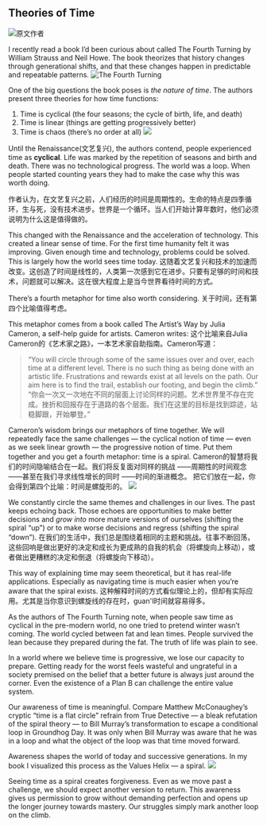 ## Theories of Time
![原文作者](./_image/2020-07-11-15-54-26.png)

I recently read a book I’d been curious about called The Fourth Turning by William Strauss and Neil Howe. The book theorizes that history changes through generational shifts, and that these changes happen in predictable and repeatable patterns.
![The Fourth Turning](./_image/2020-07-11-15-57-16.png)

One of the big questions the book poses is *the nature of time*. The authors present three theories for how time functions:
1. Time is cyclical (the four seasons; the cycle of birth, life, and death)
2. Time is linear (things are getting progressively better)
3. Time is chaos (there’s no order at all)
![](./_image/2020-07-11-15-49-59.jpg)

Until the Renaissance(文艺复兴), the authors contend, people experienced time as **cyclical**. Life was marked by the repetition of seasons and birth and death. There was no technological progress. The world was a loop. When people started counting years they had to make the case why this was worth doing.

作者认为，在文艺复兴之前，人们经历的时间是周期性的。生命的特点是四季循环，生与死，没有技术进步。世界是一个循环。当人们开始计算年数时，他们必须说明为什么这是值得做的。

This changed with the Renaissance and the acceleration of technology. This created a linear sense of time. For the first time humanity felt it was improving. Given enough time and technology, problems could be solved. This is largely how the world sees time today.
这随着文艺复兴和技术的加速而改变。这创造了时间是线性的，人类第一次感到它在进步。只要有足够的时间和技术，问题就可以解决。这在很大程度上是当今世界看待时间的方式。

There’s a fourth metaphor for time also worth considering. 
关于时间，还有第四个比喻值得考虑。

This metaphor comes from a book called The Artist’s Way by Julia Cameron, a self-help guide for artists. Cameron writes:
这个比喻来自Julia Cameron的《艺术家之路》，一本艺术家自助指南。Cameron写道：
> “You will circle through some of the same issues over and over, each time at a different level. There is no such thing as being done with an artistic life. Frustrations and rewards exist at all levels on the path. Our aim here is to find the trail, establish our footing, and begin the climb.”
> “你会一次又一次地在不同的层面上讨论同样的问题。艺术世界里不存在完成。挫折和回报存在于道路的各个层面。我们在这里的目标是找到踪迹，站稳脚跟，开始攀登。”

Cameron’s wisdom brings our metaphors of time together. We will repeatedly face the same challenges 
— the cyclical notion of time 
— even as we seek linear growth 
— the progressive notion of time. 
Put them together and you get a fourth metaphor: time is a spiral.
Cameron的智慧将我们的时间隐喻结合在一起。我们将反复面对同样的挑战
——周期性的时间观念
——甚至在我们寻求线性增长的同时
——时间的渐进概念。
把它们放在一起，你会得到第四个比喻：时间是螺旋形的。
![](./_image/2020-07-11-15-51-50.jpg)

We constantly circle the same themes and challenges in our lives. The past keeps echoing back. Those echoes are opportunities to make better decisions and *grow into* more mature versions of ourselves (shifting the spiral “up”) or to make worse decisions and regress (shifting the spiral “down”).
在我们的生活中，我们总是围绕着相同的主题和挑战。往事不断回荡，这些回响是做出更好的决定和成长为更成熟的自我的机会（将螺旋向上移动），或者做出更糟糕的决定和倒退（将螺旋向下移动）。

This way of explaining time may seem theoretical, but it has real-life applications. Especially as navigating time is much easier when you’re aware that the spiral exists.
这种解释时间的方式看似理论上的，但却有实际应用。尤其是当你意识到螺旋线的存在时，guan'l时间就容易得多。

As the authors of The Fourth Turning note, when people saw time as cyclical in the pre-modern world, no one tried to pretend winter wasn’t coming. The world cycled between fat and lean times. People survived the lean because they prepared during the fat. The truth of life was plain to see.

In a world where we believe time is progressive, we lose our capacity to prepare. Getting ready for the worst feels wasteful and ungrateful in a society premised on the belief that a better future is always just around the corner. Even the existence of a Plan B can challenge the entire value system.

Our awareness of time is meaningful. Compare Matthew McConaughey’s cryptic “time is a flat circle” refrain from True Detective — a bleak refutation of the spiral theory — to Bill Murray’s transformation to escape a conditional loop in Groundhog Day. It was only when Bill Murray was aware that he was in a loop and what the object of the loop was that time moved forward.

Awareness shapes the world of today and successive generations. In my book I visualized this process as the Values Helix — a spiral.
![](./_image/2020-07-11-15-53-03.jpg)

Seeing time as a spiral creates forgiveness. Even as we move past a challenge, we should expect another version to return. This awareness gives us permission to grow without demanding perfection and opens up the longer journey towards mastery. Our struggles simply mark another loop on the climb.
